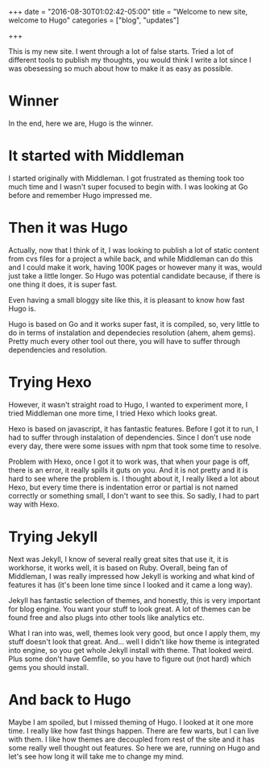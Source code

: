 +++
date = "2016-08-30T01:02:42-05:00"
title = "Welcome to new site, welcome to Hugo"
categories = ["blog", "updates"]

+++


This is my new site. I went through a lot of false starts. Tried a lot of different tools to publish my thoughts, you would think I write a lot since I was obesessing so much about how to make it as easy as possible.

Winner
======

In the end, here we are, Hugo is the winner.

It started with Middleman
=========================

I started originally with Middleman. I got frustrated as theming took too much time and I wasn't super focused to begin with. I was looking at Go before and remember Hugo impressed me. 

Then it was Hugo
================

Actually, now that I think of it, I was looking to publish a lot of static content from cvs files for a project a while back, and while Middleman can do this and I could make it work, having 100K pages or however many it was, would just take a little longer. So Hugo was potential candidate because, if there is one thing it does, it is super fast.

Even having a small bloggy site like this, it is pleasant to know how fast Hugo is.

Hugo is based on Go and it works super fast, it is compiled, so, very little to do in terms of instalation and dependecies resolution (ahem, ahem gems). Pretty much every other tool out there, you will have to suffer through dependencies and resolution.

Trying Hexo
===========

However, it wasn't straight road to Hugo, I wanted to experiment more, I tried Middleman one more time, I tried Hexo which looks great. 

Hexo is based on javascript, it has fantastic features. Before I got it to run, I had to suffer through instalation of dependencies. Since I don't use node every day, there were some issues with npm that took some time to resolve.

Problem with Hexo, once I got it to work was, that when your page is off, there is an error, it really spills it guts on you. And it is not pretty and it is hard to see where the problem is. I thought about it, I really liked a lot about Hexo, but every time there is indentation error or partial is not named correctly or something small, I don't want to see this. So sadly, I had to part way with Hexo.

Trying Jekyll
=============

Next was Jekyll, I know of several really great sites that use it, it is workhorse, it works well, it is based on Ruby. Overall, being fan of Middleman, I was really impressed how Jekyll is working and what kind of features it has (it's been lone time since I looked and it came a long way).

Jekyll has fantastic selection of themes, and honestly, this is very important for blog engine. You want your stuff to look great. A lot of themes can be found free and also plugs into other tools like analytics etc.

What I ran into was, well, themes look very good, but once I apply them, my stuff doesn't look that great. And... well I didn't like how theme is integrated into engine, so you get whole Jekyll install with theme. That looked weird. Plus some don't have Gemfile, so you have to figure out (not hard) which gems you should install.

# And back to Hugo

Maybe I am spoiled, but I missed theming of Hugo. I looked at it one more time. I really like how fast things happen. There are few warts, but I can live with them. I like how themes are decoupled from rest of the site and it has some really well thought out features.
So here we are, running on Hugo and let's see how long it will take me to change my mind.

